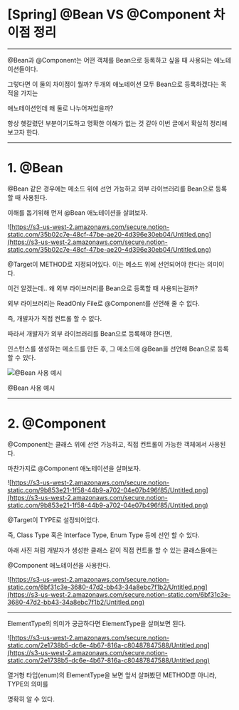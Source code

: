 # [Spring] @Bean VS @Component 차이점 정리

---

@Bean과 @Component는 어떤 객체를 Bean으로 등록하고 싶을 때 사용되는 애노테이션들이다.

그렇다면 이 둘의 차이점이 뭘까? 두개의 애노테이션 모두 Bean으로 등록하겠다는 목적을 가지는

애노테이션인데 왜 둘로 나누어져있을까?

항상 헷갈렸던 부분이기도하고 명확한 이해가 없는 것 같아 이번 글에서 확실히 정리해보고자 한다.

---

# 1. @Bean

@Bean 같은 경우에는 메소드 위에 선언 가능하고 외부 라이브러리를 Bean으로 등록할 때 사용된다.

이해를 돕기위해 먼저 @Bean 애노테이션을 살펴보자.

![https://s3-us-west-2.amazonaws.com/secure.notion-static.com/35b02c7e-48cf-47be-ae20-4d396e30eb04/Untitled.png](https://s3-us-west-2.amazonaws.com/secure.notion-static.com/35b02c7e-48cf-47be-ae20-4d396e30eb04/Untitled.png)

@Target이 METHOD로 지정되어있다.  이는 메소드 위에 선언되어야 한다는 의미이다.

이건 알겠는데.. 왜 외부 라이브러리를 Bean으로 등록할 때 사용되는걸까?

외부 라이브러리는 ReadOnly File로 @Component를 선언해 줄 수 없다.

즉, 개발자가 직접 컨트롤 할 수 없다.

따라서 개발자가 외부 라이브러리를 Bean으로 등록해야 한다면,

인스턴스를 생성하는 메소드를 만든 후, 그 메소드에 @Bean을 선언해 Bean으로 등록 할 수 있다.



![@Bean 사용 예시](https://s3-us-west-2.amazonaws.com/secure.notion-static.com/2f65d350-01bb-45c6-a300-34ae2c12d9b9/Untitled.png)

@Bean 사용 예시

---

# 2. @Component

@Component는 클래스 위에 선언 가능하고, 직접 컨트롤이 가능한 객체에서 사용된다.

마찬가지로 @Component 애노테이션을 살펴보자.

![https://s3-us-west-2.amazonaws.com/secure.notion-static.com/9b853e21-1f58-44b9-a702-04e07b496f85/Untitled.png](https://s3-us-west-2.amazonaws.com/secure.notion-static.com/9b853e21-1f58-44b9-a702-04e07b496f85/Untitled.png)

@Target이 TYPE로 설정되어있다.

즉, Class Type 혹은 Interface Type, Enum Type 등에 선언 할 수 있다.

아래 사진 처럼 개발자가 생성한 클래스 같이 직접 컨트롤 할 수 있는 클래스들에는

@Component 애노테이션을 사용한다.

![https://s3-us-west-2.amazonaws.com/secure.notion-static.com/6bf31c3e-3680-47d2-bb43-34a8ebc7f1b2/Untitled.png](https://s3-us-west-2.amazonaws.com/secure.notion-static.com/6bf31c3e-3680-47d2-bb43-34a8ebc7f1b2/Untitled.png)

---

ElementType의 의미가 궁금하다면 ElementType을 살펴보면 된다.

![https://s3-us-west-2.amazonaws.com/secure.notion-static.com/2e1738b5-dc6e-4b67-816a-c80487847588/Untitled.png](https://s3-us-west-2.amazonaws.com/secure.notion-static.com/2e1738b5-dc6e-4b67-816a-c80487847588/Untitled.png)

열거형 타입(enum)의 ElementType을 보면 앞서 살펴봤던 METHOD뿐 아니라, TYPE의 의미를

명확히 알 수 있다.